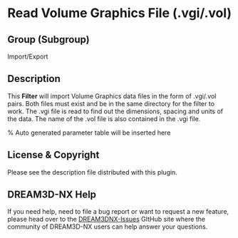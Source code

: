 # Read Volume Graphics File (.vgi/.vol)

## Group (Subgroup)

Import/Export

## Description

This **Filter** will import Volume Graphics data files in the form of .vgi/.vol pairs. Both files must exist and be in the same directory for the filter to work. The .vgi file is read to find out the dimensions, spacing and units of the data. The name of the .vol file is also contained in the .vgi file.

% Auto generated parameter table will be inserted here

## License & Copyright

Please see the description file distributed with this plugin.

## DREAM3D-NX Help

If you need help, need to file a bug report or want to request a new feature, please head over to the [DREAM3DNX-Issues](https://github.com/BlueQuartzSoftware/DREAM3DNX-Issues/discussions) GItHub site where the community of DREAM3D-NX users can help answer your questions.
